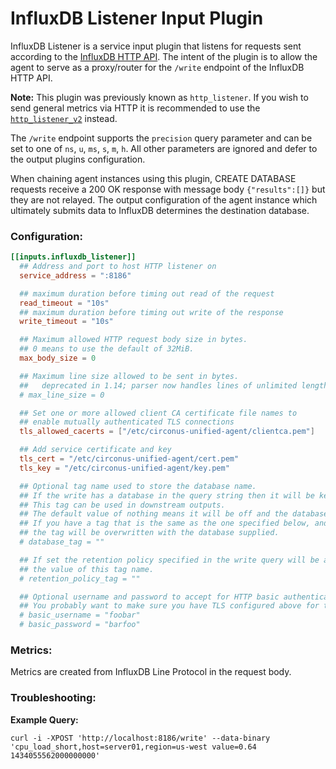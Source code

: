 # InfluxDB Listener Input Plugin

InfluxDB Listener is a service input plugin that listens for requests sent
according to the [InfluxDB HTTP API][influxdb_http_api].  The intent of the
plugin is to allow the agent to serve as a proxy/router for the `/write`
endpoint of the InfluxDB HTTP API.

**Note:** This plugin was previously known as `http_listener`.  If you wish to
send general metrics via HTTP it is recommended to use the
[`http_listener_v2`][http_listener_v2] instead.

The `/write` endpoint supports the `precision` query parameter and can be set
to one of `ns`, `u`, `ms`, `s`, `m`, `h`.  All other parameters are ignored and
defer to the output plugins configuration.

When chaining agent instances using this plugin, CREATE DATABASE requests
receive a 200 OK response with message body `{"results":[]}` but they are not
relayed. The output configuration of the agent instance which ultimately
submits data to InfluxDB determines the destination database.

### Configuration:

```toml
[[inputs.influxdb_listener]]
  ## Address and port to host HTTP listener on
  service_address = ":8186"

  ## maximum duration before timing out read of the request
  read_timeout = "10s"
  ## maximum duration before timing out write of the response
  write_timeout = "10s"

  ## Maximum allowed HTTP request body size in bytes.
  ## 0 means to use the default of 32MiB.
  max_body_size = 0

  ## Maximum line size allowed to be sent in bytes.
  ##   deprecated in 1.14; parser now handles lines of unlimited length and option is ignored
  # max_line_size = 0

  ## Set one or more allowed client CA certificate file names to
  ## enable mutually authenticated TLS connections
  tls_allowed_cacerts = ["/etc/circonus-unified-agent/clientca.pem"]

  ## Add service certificate and key
  tls_cert = "/etc/circonus-unified-agent/cert.pem"
  tls_key = "/etc/circonus-unified-agent/key.pem"

  ## Optional tag name used to store the database name.
  ## If the write has a database in the query string then it will be kept in this tag name.
  ## This tag can be used in downstream outputs.
  ## The default value of nothing means it will be off and the database will not be recorded.
  ## If you have a tag that is the same as the one specified below, and supply a database,
  ## the tag will be overwritten with the database supplied.
  # database_tag = ""

  ## If set the retention policy specified in the write query will be added as
  ## the value of this tag name.
  # retention_policy_tag = ""

  ## Optional username and password to accept for HTTP basic authentication.
  ## You probably want to make sure you have TLS configured above for this.
  # basic_username = "foobar"
  # basic_password = "barfoo"
```

### Metrics:

Metrics are created from InfluxDB Line Protocol in the request body.

### Troubleshooting:

**Example Query:**
```
curl -i -XPOST 'http://localhost:8186/write' --data-binary 'cpu_load_short,host=server01,region=us-west value=0.64 1434055562000000000'
```

[influxdb_http_api]: https://docs.influxdata.com/influxdb/latest/guides/writing_data/
[http_listener_v2]: /plugins/inputs/http_listener_v2/README.md
